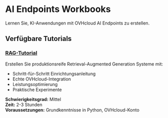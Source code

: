 # AI Endpoints Workbooks

Lernen Sie, KI-Anwendungen mit OVHcloud AI Endpoints zu erstellen.

## Verfügbare Tutorials

### [RAG-Tutorial](/ovhcloud-workbooks/public-cloud/ai-endpoints/rag-tutorial/index.md)
Erstellen Sie produktionsreife Retrieval-Augmented Generation Systeme mit:
- Schritt-für-Schritt Einrichtungsanleitung
- Echte OVHcloud-Integration
- Leistungsoptimierung
- Praktische Experimente

**Schwierigkeitsgrad:** Mittel  
**Zeit:** 2-3 Stunden  
**Voraussetzungen:** Grundkenntnisse in Python, OVHcloud-Konto
